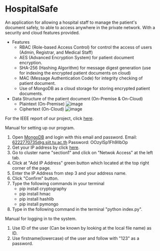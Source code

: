 # HospitalSafe
  An application for allowing a hospital staff to manage the patient's document safely, to able to access anywhere in the private network. 
  With a security and cloud features provided.
  - Features
    - RBAC (Role-based Access Control) for control the access of users (Admin, Registrar, and Medical Staff)
    - AES (Advanced Encryption System) for patient document encryption.
    - SHA-256 (Hashing Algorithm) for message digest generation (use for indexing the encrypted patient documents on cloud)
    - MAC (Message Authentication Code) for integrity checking of patient document.
    - Use of MongoDB as a cloud storage for storing encrypted patient documents.
  - Data Structure of the patient document (On-Premise & On-Cloud)
    - Plaintext (On-Premise)
    ![image](https://user-images.githubusercontent.com/94690219/173511853-7f2c5aa0-54c3-486e-93a7-4ea6f5797d76.png)
    - Ciphertext (On-Cloud)
      ![image](https://user-images.githubusercontent.com/94690219/173513367-a3a85f8c-0b61-436c-a2c4-349c7c5a3f0d.png)

  For the IEEE report of our project, click [here](https://docs.google.com/document/d/1MAH50E3cNIuhP8d7eeDTgi6Miu0p6SpwnStbSjQDf6w/edit?usp=sharing).
  
Manual for setting up our program.
1) Open [MongoDB](https://account.mongodb.com/account/login?n=%2Fv2%2F62655d42f88180009011aa95%23security%2Fnetwork%2FaccessList) and login with this email and password.
    Email: 6222770735@g.siit.tu.ac.th
    Password: OOzyISp1Fh9lIbOp
2) Get your IP address by click [here](https://www.whatismyip.com/).
3) Go to cluster name "section1" and click on "Netwok Access" at the left tab.
4) Click at "Add IP Address" green button which located at the top right corner of the page.
5) Enter the IP Address from step 3 and your address name.
6) Click "Confirm" button.
7) Type the following commands in your terminal
    - pip install cryptography
    - pip install hmac
    - pip install hashlib
    - pip install pymongo
8) Type in the following command in the terminal "python index.py".

Manual for logging in to the system.
1) Use ID of the user (Can be known by looking at the local file name) as ID.
2) Use firstname(lowercase) of the user and follow with "123" as a password.
